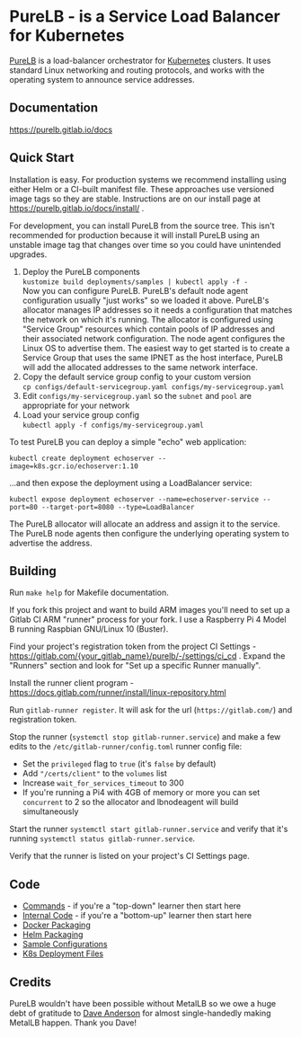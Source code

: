 # PureLB - is a Service Load Balancer for Kubernetes

[PureLB](https://purelb.io) is a load-balancer orchestrator for  [Kubernetes](https://kubernetes.io) clusters. It uses standard
Linux networking and routing protocols,  and works with the operating
system to announce service addresses.

## Documentation

https://purelb.gitlab.io/docs

## Quick Start

Installation is easy. For production systems we recommend installing using either Helm or a CI-built manifest file. These approaches use versioned image tags so they are stable. Instructions are on our install page at https://purelb.gitlab.io/docs/install/ .

For development, you can install PureLB from the source tree. This isn't recommended for production because it will install PureLB using an unstable image tag that changes over time so you could have unintended upgrades.

1. Deploy the PureLB components<br/>
`kustomize build deployments/samples | kubectl apply -f -`<br/>
Now you can configure PureLB. PureLB's default node agent
configuration usually "just works" so we loaded it above.  PureLB's
allocator manages IP addresses so it needs a configuration that
matches the network on which it's running.  The allocator is
configured using "Service Group" resources which contain pools of IP
addresses and their associated network configuration.  The node agent
configures the Linux OS to advertise them.  The easiest way to get
started is to create a Service Group that uses the same IPNET as the
host interface, PureLB will add the allocated addresses to the same
network interface.
1. Copy the default service group config to your custom version<br/>
`cp configs/default-servicegroup.yaml configs/my-servicegroup.yaml`
1. Edit `configs/my-servicegroup.yaml` so the `subnet` and `pool` are appropriate for your network
1. Load your service group config<br/>
`kubectl apply -f configs/my-servicegroup.yaml`

To test PureLB you can deploy a simple "echo" web application:

```shell
kubectl create deployment echoserver --image=k8s.gcr.io/echoserver:1.10
```

...and then expose the deployment using a LoadBalancer service:

```shell
kubectl expose deployment echoserver --name=echoserver-service --port=80 --target-port=8080 --type=LoadBalancer
```

The PureLB allocator will allocate an address and assign it to the
service. The PureLB node agents then configure the underlying
operating system to advertise the address.

## Building

Run `make help` for Makefile documentation.

If you fork this project and want to build ARM images you'll need to set up a Gitlab CI ARM "runner" process for your fork. I use a Raspberry Pi 4 Model B running Raspbian GNU/Linux 10 (Buster).

Find your project's registration token from the project CI Settings - https://gitlab.com/{your_gitlab_name}/purelb/-/settings/ci_cd . Expand the "Runners" section and look for "Set up a specific Runner manually".

Install the runner client program - https://docs.gitlab.com/runner/install/linux-repository.html

Run `gitlab-runner register`. It will ask for the url (`https://gitlab.com/`) and registration token.

Stop the runner (`systemctl stop gitlab-runner.service`) and make a few edits to the `/etc/gitlab-runner/config.toml` runner config file:

* Set the `privileged` flag to `true` (it's `false` by default)
* Add `"/certs/client"` to the `volumes` list
* Increase `wait_for_services_timeout` to 300
* If you're running a Pi4 with 4GB of memory or more you can set `concurrent` to 2 so the allocator and lbnodeagent will build simultaneously

Start the runner `systemctl start gitlab-runner.service` and verify that it's running `systemctl status gitlab-runner.service`.

Verify that the runner is listed on your project's CI Settings page.

## Code

* [Commands](cmd) - if you're a "top-down" learner then start here
* [Internal Code](internal) - if you're a "bottom-up" learner then start here
* [Docker Packaging](build/package)
* [Helm Packaging](build/helm)
* [Sample Configurations](configs)
* [K8s Deployment Files](deployments)

## Credits

PureLB wouldn't have been possible without MetalLB so we owe a huge
debt of gratitude to [Dave Anderson](https://www.dave.tf/) for almost
single-handedly making MetalLB happen. Thank you Dave!
